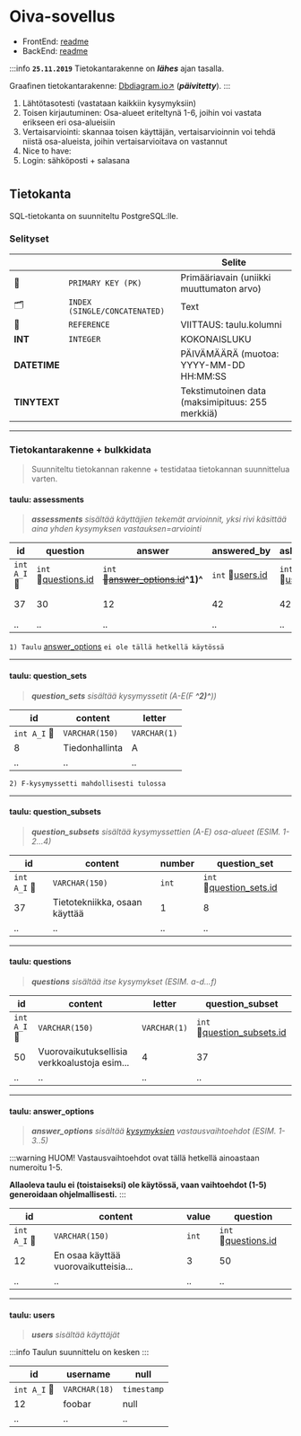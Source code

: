 # Oiva-sovellus

- FrontEnd: [readme](oiva-app/blob/master/frontend.md)
- BackEnd: [readme](oiva-app/blob/master/backend.md)

:::info
**`25.11.2019`** Tietokantarakenne on _**lähes**_ ajan tasalla.

Graafinen tietokantarakenne: [Dbdiagram.io:arrow_upper_right:](https://dbdiagram.io/d/5d9b3c7eff5115114db4fbff) (**_päivitetty_**).
:::

1. Lähtötasotesti (vastataan kaikkiin kysymyksiin)
2. Toisen kirjautuminen: Osa-alueet eriteltynä 1-6, joihin voi vastata erikseen eri osa-alueisiin
3. Vertaisarviointi: skannaa toisen käyttäjän, vertaisarvioinnin voi tehdä niistä osa-alueista, joihin vertaisarvioitava on vastannut
4. Nice to have: 
5. Login: sähköposti + salasana
# 

 
## Tietokanta

SQL-tietokanta on suunniteltu PostgreSQL:lle.

### Selityset



|  |  | Selite |
| -------- | -------- | -------- |
| :key: | `PRIMARY KEY (PK)` | Primääriavain (uniikki muuttumaton arvo) |
| 🗂️ |`INDEX (SINGLE/CONCATENATED)` | Text     |
| :link: | `REFERENCE` | VIITTAUS: taulu.kolumni |
| **INT** | `INTEGER` | KOKONAISLUKU |
| **DATETIME** |  | PÄIVÄMÄÄRÄ (muotoa: YYYY-MM-DD HH:MM:SS |
| **TINYTEXT** | | Tekstimutoinen data (maksimipituus: 255 merkkiä) |


---

### Tietokantarakenne + bulkkidata

> Suunniteltu tietokannan rakenne + testidataa tietokannan suunnittelua varten. 

#### taulu: **assessments**

> ***assessments** sisältää käyttäjien tekemät arvioinnit, yksi rivi käsittää aina yhden kysymyksen vastauksen=arviointi*

| id | question | answer | answered_by | asked_by | evaluated_at |
| -------- | -------- | -------- | -------- | -------- | -------- |
| `int A_I` :key: | `int` :link:[questions.id](#taulu-questions) | `int` ~~:link:[answer_options.id](#taulu-answer_options)~~**^1)^** | `int` :link:[users.id](#taulu-users) | `int` :link:[users.id](#taulu-users) | `timestamp` |
| 37 | 30 | 12 | 42 | 42 | 2019-08-23 23:59:59 |
| .. | .. | .. | .. | .. | .. |

`1) Taulu` [answer_options](#taulu-answer_options) `ei ole tällä hetkellä käytössä`


---


#### taulu: **question_sets**

> ***question_sets** sisältää kysymyssetit (A-E(F **^2)^**))*

| id | content | letter |
| -------- | -------- | -------- |
| `int A_I` :key: | `VARCHAR(150)` | `VARCHAR(1)` |
| 8 | Tiedonhallinta | A|
| .. | .. | .. |

`2) F-kysymyssetti mahdollisesti tulossa`



---


#### taulu: **question_subsets**

> ***question_subsets** sisältää kysymyssettien (A-E) osa-alueet (ESIM. 1-2...4)*

| id | content | number | question_set
| -------- | -------- | -------- | -------- |
| `int A_I` :key: | `VARCHAR(150)` | `int` | `int` :link:[question_sets.id](#taulu-question_sets) |
| 37 | Tietotekniikka, osaan käyttää | 1 | 8 ||
| .. | .. | .. | .. |



---


#### taulu: **questions**

> ***questions** sisältää itse kysymykset (ESIM. a-d...f)*

| id | content | letter | question_subset |
| -------- | -------- | -------- | -------- |
| `int A_I` :key: | `VARCHAR(150)` | `VARCHAR(1)` | `int` :link:[question_subsets.id](#taulu-question_subsets) |
| 50 | Vuorovaikutuksellisia verkkoalustoja esim... | 4 | 37 |
| .. | .. | .. | .. |



---


#### taulu: **answer_options**

> ***answer_options** sisältää [kysymyksien](#taulu-questions) vastausvaihtoehdot (ESIM. 1-3..5)*

:::warning
HUOM! Vastausvaihtoehdot ovat tällä hetkellä ainoastaan numeroitu 1-5.

**Allaoleva taulu ei (toistaiseksi) ole käytössä, vaan vaihtoehdot (1-5) generoidaan ohjelmallisesti.**
:::

| id | content | value | question |
| -------- | -------- | -------- | -------- |
| `int A_I` :key: | `VARCHAR(150)` | `int` | `int` :link:[questions.id](#taulu-questions) |
| 12 | En osaa käyttää vuorovaikutteisia... | 3 | 50 |
| .. | .. | .. | .. |



---


#### taulu: **users**

> ***users** sisältää käyttäjät*

:::info
Taulun suunnittelu on kesken
:::

| id | username | null |
| -------- | -------- | -------- |
| `int A_I` :key: | `VARCHAR(18)` | `timestamp` |
| 12 | foobar | null |
| .. | .. | .. |
